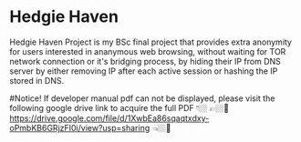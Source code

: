 # Hedgie Haven
Hedgie Haven Project is my BSc final project that provides extra anonymity for users interested in ananymous web browsing, without waiting for TOR network connection or it's bridging process, by hiding their IP from DNS server by either removing IP after each active session or hashing the IP stored in DNS.

#Notice! 
If developer manual pdf can not be displayed, please visit the following google drive link to acquire the full PDF 👇🏼
👉🏼🔗 https://drive.google.com/file/d/1XwbEa86sqaqtxdxy-oPmbKB6GRjzFI0i/view?usp=sharing 👈🏼🔗
